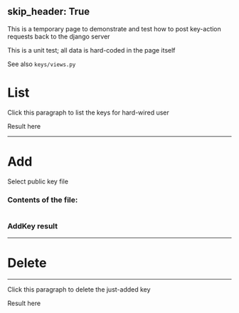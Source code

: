 skip_header: True
---

This is a temporary page to demonstrate and test how to post key-action requests back to the django server

This is a unit test; all data is hard-coded in the page itself

See also `keys/views.py`

<!-- this exposes the getCookie function -->
<script type="text/javascript" src="/assets/r2lab/xhttp-django.js"></script>

<h1>List</h1>

<div id="get-key"><p>Click this paragraph to list the keys for hard-wired user</p>
<p id='get-keys'>Result here</p>
</div>

<script>
var get_keys = function() {
    var request = {
    /* empty record for get_keys; user is deduced from logged-in user */
    }
    post_xhttp_django('/keys/get/', request, function(xhttp) {
        if (xhttp.readyState == 4 && xhttp.status == 200) {
	    var rendered_keys = "<ul>";
	    // decoding
	    var keys = JSON.parse(xhttp.responseText);
	    keys.forEach(function(key){
	       rendered_keys += "<li>[id=" + key['uuid'] + "]<br/>" + key['ssh_key'] + "</li>";
	    })
            $("#get-keys").html(rendered_keys);
	    
      }});
}
$(function(){$('#get-key').click(get_keys);})
</script>

******************************

<h1>Add</h1>

<label class="btn btn-primary" for="key-file-selector">
    <input id="key-file-selector"
    type="file" style="display:none;" onchange="$('#upload-file-info').html($(this).val());">
    Select public key file 
</label>
<span class='label label-info' id="upload-file-info"></span>

<h3>Contents of the file:</h3>
<pre id="file-content"></pre>

<h3>AddKey result</h3>
<span id="add-response"></span>


<script>
// an example of how to add a key
function displayContents(contents) {
  $('#file-content').html(contents);
}
var add_key = function(key) {
    displayContents(key);
    var request = { "key" : key };
    post_xhttp_django('/keys/add', request, function(xhttp) {
        if (xhttp.readyState == 4 && xhttp.status == 200) {
            document.getElementById("add-response").innerHTML = xhttp.responseText;
	    // decoding
	    var answer = JSON.parse(xhttp.responseText);
	    added_key_uuid = answer['uuid'];
	}})
}
function add_key_from_file(e) {
  var file = e.target.files[0];
  if (!file) {
    console.log("add_key_from_file - missed");
    return;
  }
  var reader = new FileReader();
  reader.onload = function(e) {
    var key = e.target.result;
    add_key(key);
  };
  reader.readAsText(file);
}
$(function(){document.getElementById('key-file-selector').addEventListener('change', add_key_from_file, false)});
</script>


******************************

<h1>Delete</h1>

---
<div id="delete-key"><p>Click this paragraph to delete the just-added key</p>
<p id='delete-response'>Result here</p>
</div>

<script>
// an example of how to delete a key
var delete_key = function() {
    var request = { "uuid" : added_key_uuid };
    post_xhttp_django('/keys/delete', request, function(xhttp) {
      if (xhttp.readyState == 4 && xhttp.status == 200) {
          document.getElementById("delete-response").innerHTML = xhttp.responseText;
	  // decoding
	  var answer = JSON.parse(xhttp.responseText);
      }});
}
$(function(){$('#delete-key').click(delete_key);})
</script>
